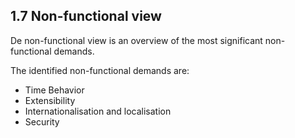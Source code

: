 ## 1.7 Non-functional view

De non-functional view is an overview of the most significant non-functional demands.

The identified non-functional demands are:

- Time Behavior
- Extensibility
- Internationalisation and localisation
- Security
